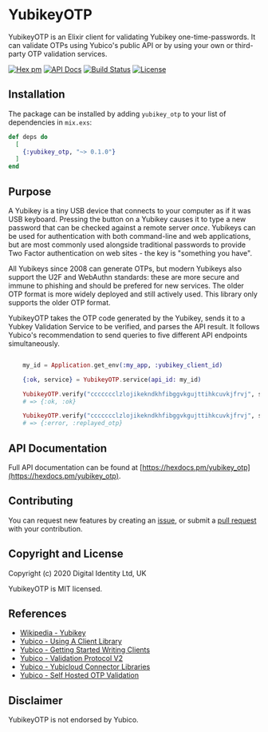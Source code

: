 # YubikeyOTP

YubikeyOTP is an Elixir client for validating Yubikey one-time-passwords. It can validate OTPs using Yubico's public
API or by using your own or third-party OTP validation services.

[![Hex pm](http://img.shields.io/hexpm/v/yubikey_otp.svg?style=flat)](https://hex.pm/packages/yubikey_otp)
[![API Docs](https://img.shields.io/badge/api-docs-yellow.svg?style=flat)](http://hexdocs.pm/yubikey_otp/)
[![Build Status](https://travis-ci.org/Digital-Identity-Labs/yubikey_otp.svg?branch=master
"Build Status")](https://travis-ci.org/Digital-Identity-Labs/yubikey_otp)
[![License](https://img.shields.io/hexpm/l/yubikey_otp.svg)](LICENSE)

## Installation

The package can be installed by adding `yubikey_otp` to your list of
dependencies in `mix.exs`:

```elixir
def deps do
  [
    {:yubikey_otp, "~> 0.1.0"}
  ]
end
```

## Purpose

A Yubikey is a tiny USB device that connects to your computer as if it was USB keyboard. Pressing the
button on a Yubikey causes it to type a new password that can be checked against a remote server *once*. Yubikeys can
 be used for authentication with both command-line and web applications, but are most commonly used alongside traditional
  passwords to provide Two Factor authentication on web sites - the key is "something you have".

All Yubikeys since 2008 can generate OTPs, but modern Yubikeys also support the U2F and WebAuthn standards: these are more secure
and immune to phishing and should be prefered for new services. The older OTP format is more widely deployed and still actively
used. This library only supports the older OTP format.

YubikeyOTP takes the OTP code generated by the Yubikey, sends it to a Yubkey Validation Service to be verified, and parses
the API result. It follows Yubico's recommendation to send queries to five different API endpoints simultaneously.

```elixir

    my_id = Application.get_env(:my_app, :yubikey_client_id)

    {:ok, service} = YubikeyOTP.service(api_id: my_id)

    YubikeyOTP.verify("ccccccclzlojikekndkhfibggvkgujttihkcuvkjfrvj", service)
    # => {:ok, :ok}

    YubikeyOTP.verify("ccccccclzlojikekndkhfibggvkgujttihkcuvkjfrvj", service)
    # => {:error, :replayed_otp}
```

## API Documentation

Full API documentation can be found at
 [https://hexdocs.pm/yubikey_otp](https://hexdocs.pm/yubikey_otp).

## Contributing

You can request new features by creating an [issue](https://github.com/Digital-Identity-Labs/yubikey_otp/issues),
or submit a [pull request](https://github.com/Digital-Identity-Labs/yubikey_otp/pulls) with your contribution.

## Copyright and License

Copyright (c) 2020 Digital Identity Ltd, UK

YubikeyOTP is MIT licensed.

## References

 * [Wikipedia - Yubikey](https://en.wikipedia.org/wiki/YubiKey)
 * [Yubico - Using A Client Library](https://developers.yubico.com/OTP/Libraries/Using_a_library.html)
 * [Yubico - Getting Started Writing Clients](https://developers.yubico.com/yubikey-val/Getting_Started_Writing_Clients.html)
 * [Yubico - Validation Protocol V2](https://developers.yubico.com/yubikey-val/Validation_Protocol_V2.0.html)
 * [Yubico - Yubicloud Connector Libraries](https://developers.yubico.com/OTP/Libraries/List_of_libraries.html)
 * [Yubico - Self Hosted OTP Validation](https://developers.yubico.com/OTP/Guides/Self-hosted_OTP_validation.html)



## Disclaimer
YubikeyOTP is not endorsed by Yubico.

